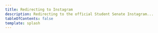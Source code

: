 ```yaml
---
title: Redirecting to Instagram
description: Redirecting to the official Student Senate Instagram...
tableOfContents: false
template: splash
---
```


<script>
window.location.href = "https://www.instagram.com/njit_senate/";
</script>
